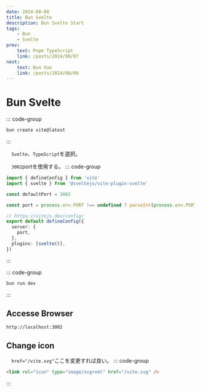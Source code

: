 ```yaml
---
date: 2024-08-08
title: Bun Svelte
description: Bun Svelte Start
tags: 
    - Bun
    - Svelte
prev:
    text: Pnpm TypeScript
    link: /posts/2024/08/07
next:
    text: Bun Vue
    link: /posts/2024/08/09
---
```


# Bun Svelte

::: code-group
```sh [bun]
bun create vite@latest
```
:::

&emsp;`Svelte`、`TypeScript`を選択。

&emsp;`3002`portを使用する。
::: code-group
```ts [vite.config.ts]
import { defineConfig } from 'vite'
import { svelte } from '@sveltejs/vite-plugin-svelte'

const defaultPort = 3002

const port = process.env.PORT !== undefined ? parseInt(process.env.PORT) : defaultPort

// https://vitejs.dev/config/
export default defineConfig({
  server: {
    port,
  },
  plugins: [svelte()],
})
```
:::

::: code-group
```sh [bun]
bun run dev
```
:::

## Accesse Browser
```
http://localhost:3002
```

## Change icon
&emsp;`href="/vite.svg"`ここを変更すれば良い。
::: code-group
```html [index.html]
<link rel="icon" type="image/svg+xml" href="/vite.svg" />
```
:::